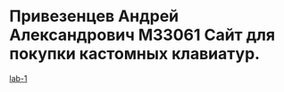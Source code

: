 # Привезенцев Андрей Александрович M33061 Сайт для покупки кастомных клавиатур.
[lab-1](../Web/lab-1/index.html)

